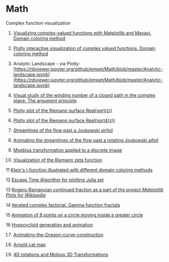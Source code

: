 Math
====
Complex function visualization


1. [Visualizing complex-valued functions with Matplotlib and Mayavi. Domain coloring method](http://nbviewer.ipython.org/url/raw.github.com/empet/Math/master/DomainColoring.ipynb)

2. [Plotly interactive visualization of complex valued functions. Domain coloring method](http://nbviewer.jupyter.org/github/empet/Math/blob/master/Plotly-interactive-visualization-of-complex-valued-functions.ipynb)

3. Analytic Landscape - via Plotly: [https://nbviewer.jupyter.org/github/empet/Math/blob/master/Analytic-landscape.ipynb](https://nbviewer.jupyter.org/github/empet/Math/blob/master/Analytic-landscape.ipynb)

4. [Visual study of the winding number of a closed path in the complex plane. The argument principle](http://nbviewer.ipython.org/github/empet/Math/blob/master/Winding-Number.ipynb)

5. [Plotly plot of the Riemann surface Real(sqrt(z))](http://nbviewer.jupyter.org/github/empet/Math/blob/master/Riemann-Surface-sqrt-z.ipynb)

6. [Plotly plot of the Riemann surface Real(sqrt4(z))](http://nbviewer.jupyter.org/github/empet/Math/blob/master/Riemann-Surface-Real-sqrt4-z.ipynb)

7. [Streamlines of the flow past a Joukowski airfoil](http://nbviewer.jupyter.org/github/empet/Math/blob/master/Joukowski-airfoil.ipynb)

8. [Animating the streamlines of the flow past a rotating Joukowski aifoil](http://nbviewer.jupyter.org/github/empet/Math/blob/master/Joukowski-airfoil-rotation-online.ipynb)

9. [Moebius transformation applied to a discrete image](http://nbviewer.jupyter.org/github/empet/Math/blob/master/Moebius-transform-image.ipynb)

10. [Visualization of the Riemann zeta function](http://nbviewer.ipython.org/github/empet/Math/blob/master/Riemann-Zeta.ipynb)

11 [Klein's j-function illustrated with different domain coloring methods](http://nbviewer.ipython.org/github/empet/Math/blob/master/Klein-j-function.ipynb)

12 [Escape Time Algorithm for plotting Julia set](http://nbviewer.ipython.org/github/empet/Math/blob/master/Julia-set.ipynb)

13 [Rogers-Ramanujan continued fraction as a part of the project *Matplotlib Plots for Wikipedia*](http://nbviewer.ipython.org/github/empet/Math/blob/master/Matplotlib-Plots-for-Wikipedia-RR.ipynb)

14 [Iterated complex factorial. Gamma function fractals](http://nbviewer.ipython.org/github/empet/Math/blob/master/Gamma-iterated-factorial.ipynb)

15 [Animation of 8 points on a circle moving inside a greater circle](http://nbviewer.jupyter.org/github/empet/Math/blob/master/fermat-circle-moving-online.ipynb)

16 [Hypocycloid generation and animation](http://nbviewer.jupyter.org/github/empet/Math/blob/master/hypocycloid-online.ipynb)

17. [Animating-the-Dragon-curve-construction](https://nbviewer.jupyter.org/github/empet/Math/blob/master/Animating-the-Dragon-curve-construction.ipynb)

18. [Arnold cat map](https://nbviewer.jupyter.org/github/empet/Discrete-Arnold-map/blob/master/Animating-iterations-of-the-Arnold-map-acting-on-an-image.ipynb)

19. [4D rotations and Mobius 3D Transformations](https://github.com/empet/4d-rotations-and-Mobius-3d-transformations)
